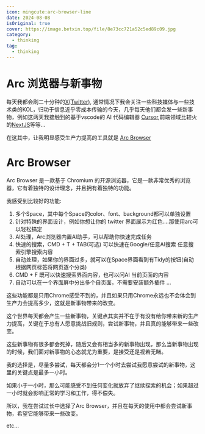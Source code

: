 ```yaml
---
icon: mingcute:arc-browser-line
date: 2024-08-08
isOriginal: true
cover: https://image.betxin.top/file/8e73cc721a52c5ed89c09.jpg
category:
  - thinking
tag:
  - thinking
---
```


# Arc 浏览器与新事物

每天我都会刷二十分钟的[X(Twitter)](https://x.com), 通常情况下我会关注一些科技媒体与一些技术类的KOL，归功于信息近乎零成本传输的今天，几乎每天他们都会发一些新事物，例如这两天我接触到的基于vscode的 AI 代码编辑器 [Cursor](https://www.trycursor.com/),前端领域比较火的[NextJS](https://nextjs.org/)等等...

在这其中，让我明显感受生产力提高的工具就是 [Arc Browser](https://arc.net/)


<!-- more -->

# Arc Browser

Arc Browser 是一款基于 Chromium 的开源浏览器，它是一款非常优秀的浏览器，它有着独特的设计理念，并且拥有着独特的功能。

我感受到比较好的功能:

1. 多个Space，其中每个Space的color、font、background都可以单独设置
2. 针对特殊的界面设计，例如你想让你的 twitter 界面展示为红色....那使用arc可以轻松搞定
3. AI处理，Arc浏览器内置AI助手，可以帮助你快速完成任务
4. 快速的搜索，CMD + T + TAB(可选) 可以快速在Google/任意AI搜索 任意搜索引擎搜索内容
5. 自动处理，如果你的界面过多，就可以在Space界面看到有Tidy的按钮(自动根据网页标签将网页逐个分类)
6. CMD + F 既可以快速搜索界面内容，也可以问AI 当前页面的内容
7. 自动可以在一个界面屏中分出多个自页面，不需要安装额外插件
...

这些功能都是只用Chrome感受不到的，并且如果只用Chrome永远也不会体会到生产力会提高多少，这就是新事物带来的改变。

这个世界每天都会产生一些新事物，关键点其实并不在于有没有给你带来新的生产力提高，关键在于总有人愿意挑战旧规则，尝试新事物，并且真的能够带来一些改变。

这些新事物有很多都会死掉，随后又会有相当多的新事物出现，那么当新事物出现的时候，我们面对新事物的心态就尤为重要，是接受还是视若无睹。

我的选择是，尽量多尝试，每天都会分1一个小时去尝试我愿意尝试的新事物，这里的关键点是最多一小时。

如果小于一小时，那么可能感受不到任何变化就放弃了继续探索的机会；如果超过一小时就会影响正常的学习和工作，得不偿失。

所以，我在尝试过长中选择了Arc Browser，并且在每天的使用中都会尝试新事物，希望它能够带来一些改变。

etc...